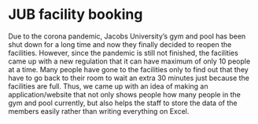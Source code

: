 # JUB facility booking
Due to the corona pandemic, Jacobs University’s gym and pool has been shut down for a long time and now they finally decided to reopen the facilities. However, since the pandemic is still not finished, the facilities came up with a new regulation that it can have maximum of only 10 people at a time. Many people have gone to the facilities only to find out that they have to go back to their room to wait an extra 30 minutes just because the facilities are full. Thus, we came up with an idea of making an application/website that not only shows people how many people in the gym and pool currently, but also helps the staff to store the data of the members easily rather than writing everything on Excel.
